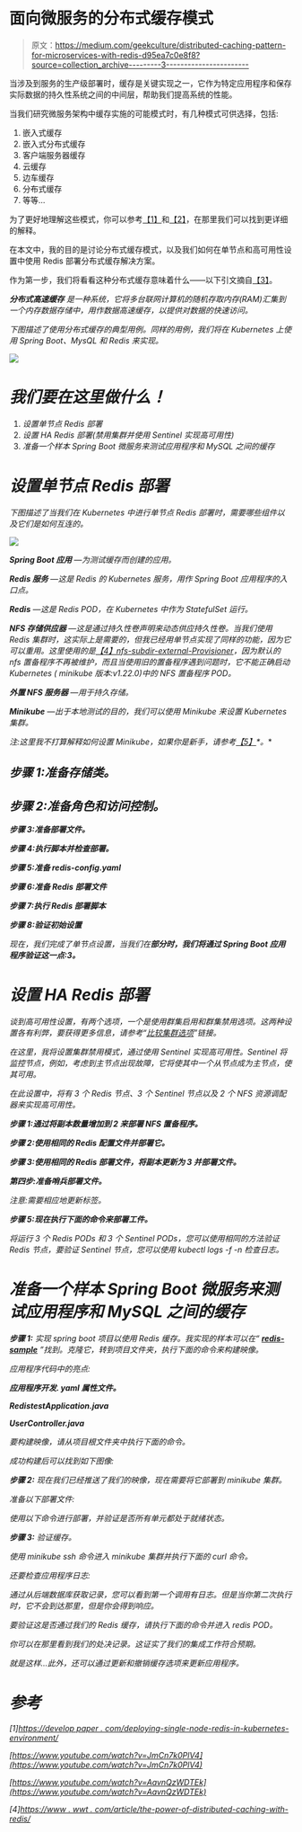 # 面向微服务的分布式缓存模式

> 原文：<https://medium.com/geekculture/distributed-caching-pattern-for-microservices-with-redis-d95ea7c0e8f8?source=collection_archive---------3----------------------->

当涉及到服务的生产级部署时，缓存是关键实现之一，它作为特定应用程序和保存实际数据的持久性系统之间的中间层，帮助我们提高系统的性能。

当我们研究微服务架构中缓存实施的可能模式时，有几种模式可供选择，包括:

1.  嵌入式缓存
2.  嵌入式分布式缓存
3.  客户端服务器缓存
4.  云缓存
5.  边车缓存
6.  分布式缓存
7.  等等…

为了更好地理解这些模式，你可以参考[【1】](https://hazelcast.com/blog/architectural-patterns-for-caching-microservices/)和[【2】](https://www.youtube.com/watch?v=0x-ZV_vP73k)，在那里我们可以找到更详细的解释。

在本文中，我的目的是讨论分布式缓存模式，以及我们如何在单节点和高可用性设置中使用 Redis 部署分布式缓存解决方案。

作为第一步，我们将看看这种分布式缓存意味着什么——以下引文摘自[【3】](https://hazelcast.com/glossary/distributed-cache/)。

****分布式高速缓存*** *是一种系统，它将多台联网计算机的随机存取内存(RAM)汇集到一个内存数据存储中，用作数据高速缓存，以提供对数据的快速访问。**

*下图描述了使用分布式缓存的典型用例。同样的用例，我们将在 Kubernetes 上使用 Spring Boot、MysQL 和 Redis 来实现。*

*![](img/0764c1ee6dc6c7ae5fad6d27761be92c.png)*

# *我们要在这里做什么！*

1.  *设置单节点 Redis 部署*
2.  *设置 HA Redis 部署(禁用集群并使用 Sentinel 实现高可用性)*
3.  *准备一个样本 Spring Boot 微服务来测试应用程序和 MySQL 之间的缓存*

# *设置单节点 Redis 部署*

*下图描述了当我们在 Kubernetes 中进行单节点 Redis 部署时，需要哪些组件以及它们是如何互连的。*

*![](img/d6790376b3040cc07b18552c4f061d0e.png)*

***Spring Boot 应用** —为测试缓存而创建的应用。*

***Redis 服务** —这是 Redis 的 Kubernetes 服务，用作 Spring Boot 应用程序的入口点。*

***Redis** —这是 Redis POD，在 Kubernetes 中作为 StatefulSet 运行。*

***NFS 存储供应器** —这是通过持久性卷声明来动态供应持久性卷。当我们使用 Redis 集群时，这实际上是需要的，但我已经用单节点实现了同样的功能，因为它可以重用。这里使用的是[【4】nfs-subdir-external-Provisioner](https://github.com/kubernetes-sigs/nfs-subdir-external-provisioner)，因为默认的 nfs 置备程序不再被维护，而且当使用旧的置备程序遇到问题时，它不能正确启动 Kubernetes ( minikube 版本:v1.22.0)中的 NFS 置备程序 POD。*

***外置 NFS 服务器** —用于持久存储。*

***Minikube** —出于本地测试的目的，我们可以使用 Minikube 来设置 Kubernetes 集群。*

**注:这里我不打算解释如何设置 Minikube，如果你是新手，请参考*[*【5】*](https://github.com/kubernetes-sigs/nfs-subdir-external-provisioner/tree/v4.0.2)*。**

## *步骤 1:准备存储类。*

## *步骤 2:准备角色和访问控制。*

***步骤 3:准备部署文件。***

***步骤 4:执行脚本并检查部署。***

***步骤 5:准备 redis-config.yaml***

***步骤 6:准备 Redis 部署文件***

***步骤 7:执行 Redis 部署脚本***

***步骤 8:验证初始设置***

*现在，我们完成了单节点设置，当我们在**部分时，我们将通过 Spring Boot 应用程序验证这一点:3。***

# *设置 HA Redis 部署*

*谈到高可用性设置，有两个选项，一个是使用群集启用和群集禁用选项。这两种设置各有利弊，要获得更多信息，请参考“[比较集群选项](https://docs.aws.amazon.com/AmazonElastiCache/latest/red-ug/Replication.Redis-RedisCluster.html)”链接。*

*在这里，我将设置集群禁用模式，通过使用 Sentinel 实现高可用性。Sentinel 将监控节点，例如，考虑到主节点出现故障，它将使其中一个从节点成为主节点，使其可用。*

*在此设置中，将有 3 个 Redis 节点、3 个 Sentinel 节点以及 2 个 NFS 资源调配器来实现高可用性。*

***步骤 1:通过将副本数量增加到 2 来部署 NFS 置备程序。***

***步骤 2:使用相同的 Redis 配置文件并部署它。***

***步骤 3:使用相同的 Redis 部署文件，将副本更新为 3 并部署文件。***

***第四步:准备哨兵部署文件。***

*注意:需要相应地更新<namespace>标签。</namespace>*

***步骤 5:现在执行下面的命令来部署工件。***

*将运行 3 个 Redis PODs 和 3 个 Sentinel PODs，您可以使用相同的方法验证 Redis 节点，要验证 Sentinel 节点，您可以使用 kubectl logs -f <podname>-n <namespace>检查日志。</namespace></podname>*

# *准备一个样本 Spring Boot 微服务来测试应用程序和 MySQL 之间的缓存*

***步骤 1:** 实现 spring boot 项目以使用 Redis 缓存。我实现的样本可以在“ [**redis-sample**](https://github.com/ajanthanblog/redis-springboot-cache.git) ”找到。克隆它，转到项目文件夹，执行下面的命令来构建映像。*

*应用程序代码中的亮点:*

***应用程序开发. yaml 属性文件。***

***RedistestApplication.java***

***UserController.java***

*要构建映像，请从项目根文件夹中执行下面的命令。*

*成功构建后可以找到如下图像:*

***步骤 2:** 现在我们已经推送了我们的映像，现在需要将它部署到 minikube 集群。*

*准备以下部署文件:*

*使用以下命令进行部署，并验证是否所有单元都处于就绪状态。*

***步骤 3:** 验证缓存。*

*使用 minikube ssh 命令进入 minikube 集群并执行下面的 curl 命令。*

*还要检查应用程序日志:*

*通过从后端数据库获取记录，您可以看到第一个调用有日志。但是当你第二次执行时，它不会到达那里，但是你会得到响应。*

*要验证这是否通过我们的 Redis 缓存，请执行下面的命令并进入 redis POD。*

*你可以在那里看到我们的处决记录。这证实了我们的集成工作符合预期。*

*就是这样…此外，还可以通过更新和撤销缓存选项来更新应用程序。*

# *参考*

*[1][https://develop paper . com/deploying-single-node-redis-in-kubernetes-environment/](https://developpaper.com/deploying-single-node-redis-in-kubernetes-environment/)*

*[https://www.youtube.com/watch?v=JmCn7k0PlV4](https://www.youtube.com/watch?v=JmCn7k0PlV4)*

*[https://www.youtube.com/watch?v=AavnQzWDTEk](https://www.youtube.com/watch?v=AavnQzWDTEk)*

*[4][https://www . wwt . com/article/the-power-of-distributed-caching-with-redis/](https://www.wwt.com/article/the-power-of-distributed-caching-with-redis/)*